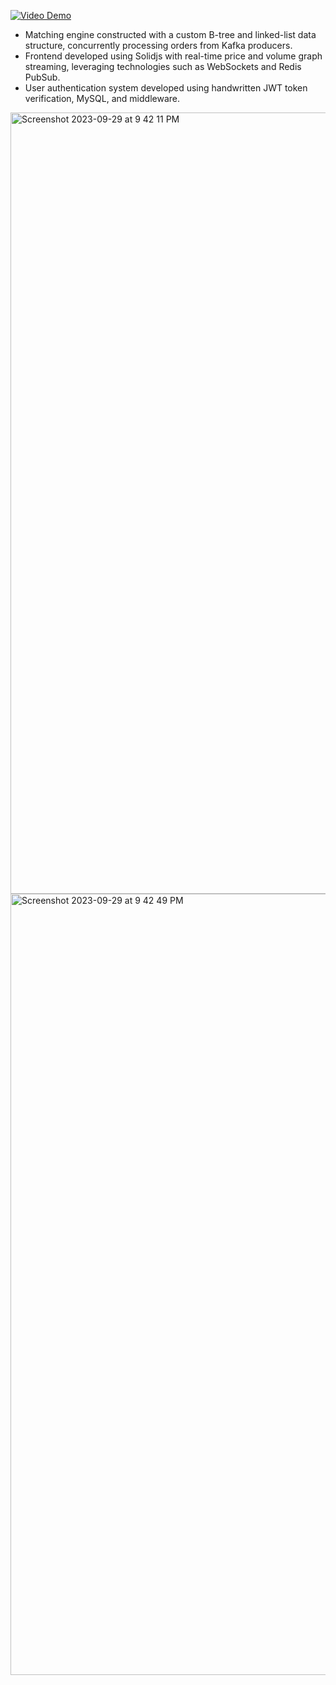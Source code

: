 
[![Video Demo](https://img.youtube.com/vi/SZhr6M-z1Jo/maxresdefault.jpg)](https://youtu.be/SZhr6M-z1Jo)


- Matching engine constructed with a custom B-tree and linked-list data structure, concurrently processing orders from Kafka producers.
- Frontend developed using Solidjs with real-time price and volume graph streaming, leveraging technologies such as WebSockets and Redis PubSub.
- User authentication system developed using handwritten JWT token verification, MySQL, and middleware.

<img width="1250" alt="Screenshot 2023-09-29 at 9 42 11 PM" src="https://github.com/wry0313/exchange/assets/79772347/1497504b-efe9-4736-a175-bebd7f2bb5e4">
<img width="1250" alt="Screenshot 2023-09-29 at 9 42 49 PM" src="https://github.com/wry0313/exchange/assets/79772347/29983d5f-25e1-4fbd-87b9-5e817079c944">
